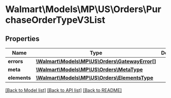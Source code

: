 # Walmart\Models\MP\US\Orders\PurchaseOrderTypeV3List

## Properties

Name | Type | Description | Notes
------------ | ------------- | ------------- | -------------
**errors** | [**\Walmart\Models\MP\US\Orders\GatewayError[]**](GatewayError.md) |  | [optional]
**meta** | [**\Walmart\Models\MP\US\Orders\MetaType**](MetaType.md) |  |
**elements** | [**\Walmart\Models\MP\US\Orders\ElementsType**](ElementsType.md) |  |


[[Back to Model list]](./) [[Back to API list]](../../../../../README.md#supported-apis) [[Back to README]](../../../../../README.md)
